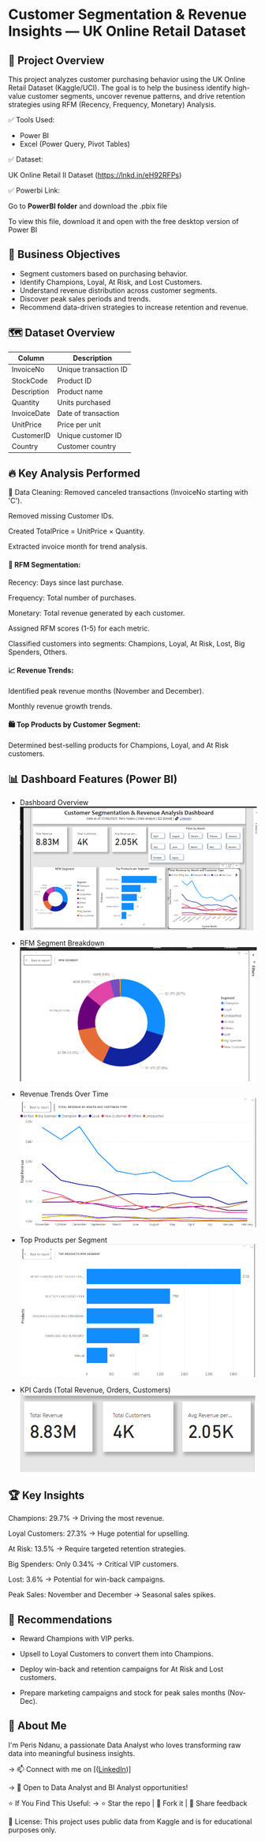 # Customer Segmentation & Revenue Insights — UK Online Retail Dataset

## 🚀 Project Overview
This project analyzes customer purchasing behavior using the UK Online Retail Dataset (Kaggle/UCI). The goal is to help the business identify high-value customer segments, uncover revenue patterns, and drive retention strategies using RFM (Recency, Frequency, Monetary) Analysis.

✅ Tools Used:

- Power BI
- Excel (Power Query, Pivot Tables)

✅ Dataset:

UK Online Retail II Dataset (https://lnkd.in/eH92RFPs)

✅ Powerbi Link:

Go to **PowerBI folder** and download the .pbix file

To view this file, download it and open with the free desktop version of Power BI

## 🎯 Business Objectives
- Segment customers based on purchasing behavior.
- Identify Champions, Loyal, At Risk, and Lost Customers.
- Understand revenue distribution across customer segments.
- Discover peak sales periods and trends.
- Recommend data-driven strategies to increase retention and revenue.

## 🗺️ Dataset Overview
| Column  | Description|
| ------------- | ------------- |
| InvoiceNo	    |Unique transaction ID|
| StockCode	    |Product ID|
| Description	|Product name|
| Quantity	    |Units purchased| 
| InvoiceDate	|Date of transaction |
| UnitPrice	    |Price per unit|
| CustomerID	|Unique customer ID|
| Country	    |Customer country|

## 🔥 Key Analysis Performed
🔧 Data Cleaning:
Removed canceled transactions (InvoiceNo starting with 'C').

Removed missing Customer IDs.

Created TotalPrice = UnitPrice × Quantity.

Extracted invoice month for trend analysis.

#### 🔢 RFM Segmentation:
Recency: Days since last purchase.

Frequency: Total number of purchases.

Monetary: Total revenue generated by each customer.

Assigned RFM scores (1-5) for each metric.

Classified customers into segments: Champions, Loyal, At Risk, Lost, Big Spenders, Others.

#### 📈 Revenue Trends:
Identified peak revenue months (November and December).

Monthly revenue growth trends.

#### 🛍️ Top Products by Customer Segment:
Determined best-selling products for Champions, Loyal, and At Risk customers.

## 📊 Dashboard Features (Power BI)
- Dashboard Overview
![dashboard overview](Images/dashbaord.PNG)

- RFM Segment Breakdown
![rfm segmentation](Images/Customer_segmentation.PNG)


- Revenue Trends Over Time
![revenue trends](Images/revenue_by_month.PNG)

- Top Products per Segment
![top products](Images/top_products.PNG)

- KPI Cards (Total Revenue, Orders, Customers)
![kpi cards](Images/KPI%20cards.PNG)

## 🏆 Key Insights
Champions: 29.7% → Driving the most revenue.

Loyal Customers: 27.3% → Huge potential for upselling.

At Risk: 13.5% → Require targeted retention strategies.

Big Spenders: Only 0.34% → Critical VIP customers.

Lost: 3.6% → Potential for win-back campaigns.

Peak Sales: November and December → Seasonal sales spikes.

## 🚀 Recommendations
- Reward Champions with VIP perks.

- Upsell to Loyal Customers to convert them into Champions.

- Deploy win-back and retention campaigns for At Risk and Lost customers.

- Prepare marketing campaigns and stock for peak sales months (Nov-Dec).


## 🙌 About Me
I'm Peris Ndanu, a passionate Data Analyst who loves transforming raw data into meaningful business insights.

→ 📫 Connect with me on [([LinkedIn](https://www.linkedin.com/in/peris-ndanu/))] 

→ 💼 Open to Data Analyst and BI Analyst opportunities!

⭐ If You Find This Useful:
→ ⭐ Star the repo | 🍴 Fork it | 🤝 Share feedback

🔗 License:
This project uses public data from Kaggle and is for educational purposes only.
